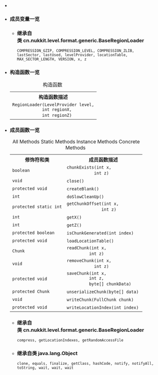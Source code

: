 <div class="summary">
<ul class="blockList">
<li class="blockList">

<li class="blockList"><a name="field.summary">
<!--   -->
</a>
<h3>成员变量一览</h3>
<ul class="blockList">
<li class="blockList"><a name="fields.inherited.from.class.cn.nukkit.level.format.generic.BaseRegionLoader">
<!--   -->
</a>
<h3>继承自类 cn.nukkit.level.format.generic.<a  title="class in cn.nukkit.level.format.generic">BaseRegionLoader</a></h3>
<code><a >COMPRESSION_GZIP</a>, <a >COMPRESSION_LEVEL</a>, <a >COMPRESSION_ZLIB</a>, <a >lastSector</a>, <a >lastUsed</a>, <a >levelProvider</a>, <a >locationTable</a>, <a >MAX_SECTOR_LENGTH</a>, <a >VERSION</a>, <a >x</a>, <a >z</a></code></li>
</ul>
</li>
</ul>
<!-- ======== CONSTRUCTOR SUMMARY ======== -->
<ul class="blockList">
<li class="blockList"><a name="constructor.summary">
<!--   -->
</a>
<h3>构造函数一览</h3>
<table class="memberSummary" border="0" cellpadding="3" cellspacing="0" summary="Constructor Summary table, listing constructors, and an explanation">
<caption><span>构造函数</span><span class="tabEnd"> </span></caption>
<tr>
<th>构造函数描述</th>
</tr>
<tr class="altColor">
<td class="colOne"><code><span class="memberNameLink"><a >RegionLoader</a></span>(<a  title="interface in cn.nukkit.level.format">LevelProvider</a> level,
            int regionX,
            int regionZ)</code> </td>
</tr>
</table>
</li>
</ul>
<!-- ========== METHOD SUMMARY =========== -->
<ul class="blockList">
<li class="blockList"><a name="method.summary">
<!--   -->
</a>
<h3>成员函数一览</h3>
<table class="memberSummary" border="0" cellpadding="3" cellspacing="0" summary="Method Summary table, listing methods, and an explanation">
<caption><span id="t0" class="activeTableTab"><span>All Methods</span><span class="tabEnd"> </span></span><span id="t1" class="tableTab"><span><a >Static Methods</a></span><span class="tabEnd"> </span></span><span id="t2" class="tableTab"><span><a >Instance Methods</a></span><span class="tabEnd"> </span></span><span id="t4" class="tableTab"><span><a >Concrete Methods</a></span><span class="tabEnd"> </span></span></caption>
<tr>
<th>修饰符和类</th>
<th>成员函数描述</th>
</tr>
<tr id="i0" class="altColor">
<td class="colFirst"><code>boolean</code></td>
<td class="colLast"><code><span class="memberNameLink"><a >chunkExists</a></span>(int x,
           int z)</code> </td>
</tr>
<tr id="i1" class="rowColor">
<td class="colFirst"><code>void</code></td>
<td class="colLast"><code><span class="memberNameLink"><a >close</a></span>()</code> </td>
</tr>
<tr id="i2" class="altColor">
<td class="colFirst"><code>protected void</code></td>
<td class="colLast"><code><span class="memberNameLink"><a >createBlank</a></span>()</code> </td>
</tr>
<tr id="i3" class="rowColor">
<td class="colFirst"><code>int</code></td>
<td class="colLast"><code><span class="memberNameLink"><a >doSlowCleanUp</a></span>()</code> </td>
</tr>
<tr id="i4" class="altColor">
<td class="colFirst"><code>protected static int</code></td>
<td class="colLast"><code><span class="memberNameLink"><a >getChunkOffset</a></span>(int x,
              int z)</code> </td>
</tr>
<tr id="i5" class="rowColor">
<td class="colFirst"><code>int</code></td>
<td class="colLast"><code><span class="memberNameLink"><a >getX</a></span>()</code> </td>
</tr>
<tr id="i6" class="altColor">
<td class="colFirst"><code>int</code></td>
<td class="colLast"><code><span class="memberNameLink"><a >getZ</a></span>()</code> </td>
</tr>
<tr id="i7" class="rowColor">
<td class="colFirst"><code>protected boolean</code></td>
<td class="colLast"><code><span class="memberNameLink"><a >isChunkGenerated</a></span>(int index)</code> </td>
</tr>
<tr id="i8" class="altColor">
<td class="colFirst"><code>protected void</code></td>
<td class="colLast"><code><span class="memberNameLink"><a >loadLocationTable</a></span>()</code> </td>
</tr>
<tr id="i9" class="rowColor">
<td class="colFirst"><code><a  title="class in cn.nukkit.level.format.mcregion">Chunk</a></code></td>
<td class="colLast"><code><span class="memberNameLink"><a >readChunk</a></span>(int x,
         int z)</code> </td>
</tr>
<tr id="i10" class="altColor">
<td class="colFirst"><code>void</code></td>
<td class="colLast"><code><span class="memberNameLink"><a >removeChunk</a></span>(int x,
           int z)</code> </td>
</tr>
<tr id="i11" class="rowColor">
<td class="colFirst"><code>protected void</code></td>
<td class="colLast"><code><span class="memberNameLink"><a >saveChunk</a></span>(int x,
         int z,
         byte[] chunkData)</code> </td>
</tr>
<tr id="i12" class="altColor">
<td class="colFirst"><code>protected <a  title="class in cn.nukkit.level.format.mcregion">Chunk</a></code></td>
<td class="colLast"><code><span class="memberNameLink"><a >unserializeChunk</a></span>(byte[] data)</code> </td>
</tr>
<tr id="i13" class="rowColor">
<td class="colFirst"><code>void</code></td>
<td class="colLast"><code><span class="memberNameLink"><a >writeChunk</a></span>(<a  title="interface in cn.nukkit.level.format">FullChunk</a> chunk)</code> </td>
</tr>
<tr id="i14" class="altColor">
<td class="colFirst"><code>protected void</code></td>
<td class="colLast"><code><span class="memberNameLink"><a >writeLocationIndex</a></span>(int index)</code> </td>
</tr>
</table>
<ul class="blockList">
<li class="blockList"><a name="methods.inherited.from.class.cn.nukkit.level.format.generic.BaseRegionLoader">
<!--   -->
</a>
<h3>继承自类 cn.nukkit.level.format.generic.<a  title="class in cn.nukkit.level.format.generic">BaseRegionLoader</a></h3>
<code><a >compress</a>, <a >getLocationIndexes</a>, <a >getRandomAccessFile</a></code></li>
</ul>
<ul class="blockList">
<li class="blockList"><a name="methods.inherited.from.class.java.lang.Object">
<!--   -->
</a>
<h3>继承自类 java.lang.<a  title="class or interface in java.lang">Object</a></h3>
<code><a  title="class or interface in java.lang">clone</a>, <a  title="class or interface in java.lang">equals</a>, <a  title="class or interface in java.lang">finalize</a>, <a  title="class or interface in java.lang">getClass</a>, <a  title="class or interface in java.lang">hashCode</a>, <a  title="class or interface in java.lang">notify</a>, <a  title="class or interface in java.lang">notifyAll</a>, <a  title="class or interface in java.lang">toString</a>, <a  title="class or interface in java.lang">wait</a>, <a  title="class or interface in java.lang">wait</a>, <a  title="class or interface in java.lang">wait</a></code></li>
</ul>
</li>
</ul>
</li>
</ul>
</div>
